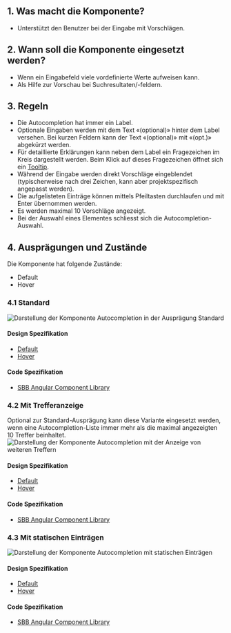 ## 1. Was macht die Komponente?
* Unterstützt den Benutzer bei der Eingabe mit Vorschlägen.

## 2. Wann soll die Komponente eingesetzt werden? 
* Wenn ein Eingabefeld viele vordefinierte Werte aufweisen kann.
* Als Hilfe zur Vorschau bei Suchresultaten/-feldern.

## 3. Regeln
* Die Autocompletion hat immer ein Label.
* Optionale Eingaben werden mit dem Text «(optional)» hinter dem Label versehen. Bei kurzen Feldern kann der Text «(optional)» mit «(opt.)» abgekürzt werden.
* Für detaillierte Erklärungen kann neben dem Label ein Fragezeichen im Kreis dargestellt werden. Beim Klick auf dieses Fragezeichen öffnet sich ein [Tooltip](https://digital.sbb.ch/de/components/tooltip).
* Während der Eingabe werden direkt Vorschläge eingeblendet (typischerweise nach drei Zeichen, kann aber projektspezifisch angepasst werden).
* Die aufgelisteten Einträge können mittels Pfeiltasten durchlaufen und mit Enter übernommen werden.
* Es werden maximal 10 Vorschläge angezeigt.
* Bei der Auswahl eines Elementes schliesst sich die Autocompletion-Auswahl.

## 4. Ausprägungen und Zustände
Die Komponente hat folgende Zustände:
* Default
* Hover

### 4.1 Standard
![Darstellung der Komponente Autocompletion in der Ausprägung Standard](https://raw.githubusercontent.com/sbb-design-systems/sbb-design-system/master/website/components/autocompletion/images/autocompletion_default.png 'class: image')

#### Design Spezifikation
* [Default](https://sbb.invisionapp.com/d/main#/console/15744722/327147336/inspect)
* [Hover](https://sbb.invisionapp.com/d/main#/console/15744722/327147337/inspect)

#### Code Spezifikation
* [SBB Angular Component Library](https://sbb-angular.app.sbb.ch/latest/public/components/autocomplete)

### 4.2 Mit Trefferanzeige
Optional zur Standard-Ausprägung kann diese Variante eingesetzt werden, wenn eine Autocompletion-Liste immer mehr als die maximal angezeigten 10 Treffer beinhaltet.
![Darstellung der Komponente Autocompletion mit der Anzeige von weiteren Treffern](https://raw.githubusercontent.com/sbb-design-systems/sbb-design-system/master/website/components/autocompletion/images/autocompletion_overflow.png 'class: image')

#### Design Spezifikation
* [Default](https://sbb.invisionapp.com/d/main#/console/15744722/383235117/inspect)
* [Hover](https://sbb.invisionapp.com/d/main#/console/15744722/383235118/inspect)

#### Code Spezifikation
* [SBB Angular Component Library](https://sbb-angular.app.sbb.ch/latest/public/components/autocomplete)

### 4.3 Mit statischen Einträgen
![Darstellung der Komponente Autocompletion mit statischen Einträgen](https://raw.githubusercontent.com/sbb-design-systems/sbb-design-system/master/website/components/autocompletion/images/autocompletion_static.png 'class: image')

#### Design Spezifikation
* [Default](https://sbb.invisionapp.com/d/main#/console/15744722/327147338/inspect)
* [Hover](https://sbb.invisionapp.com/d/main#/console/15744722/327147339/inspect)

#### Code Spezifikation
* [SBB Angular Component Library](https://sbb-angular.app.sbb.ch/latest/public/components/autocomplete)